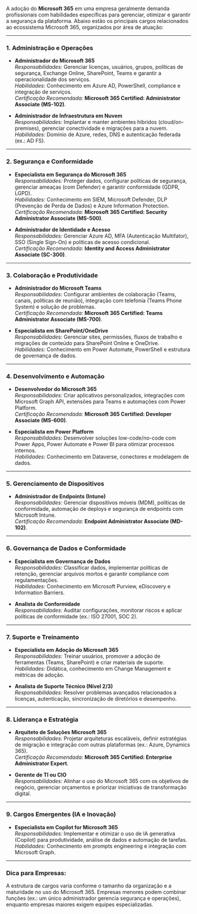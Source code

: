 A adoção do **Microsoft 365** em uma empresa geralmente demanda profissionais com habilidades específicas para gerenciar, otimizar e garantir a segurança da plataforma. Abaixo estão os principais cargos relacionados ao ecossistema Microsoft 365, organizados por área de atuação:

---

### **1. Administração e Operações**
- **Administrador do Microsoft 365**  
  *Responsabilidades:* Gerenciar licenças, usuários, grupos, políticas de segurança, Exchange Online, SharePoint, Teams e garantir a operacionalidade dos serviços.  
  *Habilidades:* Conhecimento em Azure AD, PowerShell, compliance e integração de serviços.  
  *Certificação Recomendada:* **Microsoft 365 Certified: Administrator Associate (MS-102)**.

- **Administrador de Infraestrutura em Nuvem**  
  *Responsabilidades:* Implantar e manter ambientes híbridos (cloud/on-premises), gerenciar conectividade e migrações para a nuvem.  
  *Habilidades:* Domínio de Azure, redes, DNS e autenticação federada (ex.: AD FS).

---

### **2. Segurança e Conformidade**
- **Especialista em Segurança do Microsoft 365**  
  *Responsabilidades:* Proteger dados, configurar políticas de segurança, gerenciar ameaças (com Defender) e garantir conformidade (GDPR, LGPD).  
  *Habilidades:* Conhecimento em SIEM, Microsoft Defender, DLP (Prevenção de Perda de Dados) e Azure Information Protection.  
  *Certificação Recomendada:* **Microsoft 365 Certified: Security Administrator Associate (MS-500)**.

- **Administrador de Identidade e Acesso**  
  *Responsabilidades:* Gerenciar Azure AD, MFA (Autenticação Multifator), SSO (Single Sign-On) e políticas de acesso condicional.  
  *Certificação Recomendada:* **Identity and Access Administrator Associate (SC-300)**.

---

### **3. Colaboração e Produtividade**
- **Administrador do Microsoft Teams**  
  *Responsabilidades:* Configurar ambientes de colaboração (Teams, canais, políticas de reunião), integração com telefonia (Teams Phone System) e solução de problemas.  
  *Certificação Recomendada:* **Microsoft 365 Certified: Teams Administrator Associate (MS-700)**.

- **Especialista em SharePoint/OneDrive**  
  *Responsabilidades:* Gerenciar sites, permissões, fluxos de trabalho e migrações de conteúdo para SharePoint Online e OneDrive.  
  *Habilidades:* Conhecimento em Power Automate, PowerShell e estrutura de governança de dados.

---

### **4. Desenvolvimento e Automação**
- **Desenvolvedor do Microsoft 365**  
  *Responsabilidades:* Criar aplicativos personalizados, integrações com Microsoft Graph API, extensões para Teams e automações com Power Platform.  
  *Certificação Recomendada:* **Microsoft 365 Certified: Developer Associate (MS-600)**.

- **Especialista em Power Platform**  
  *Responsabilidades:* Desenvolver soluções low-code/no-code com Power Apps, Power Automate e Power BI para otimizar processos internos.  
  *Habilidades:* Conhecimento em Dataverse, conectores e modelagem de dados.

---

### **5. Gerenciamento de Dispositivos**
- **Administrador de Endpoints (Intune)**  
  *Responsabilidades:* Gerenciar dispositivos móveis (MDM), políticas de conformidade, automação de deploys e segurança de endpoints com Microsoft Intune.  
  *Certificação Recomendada:* **Endpoint Administrator Associate (MD-102)**.

---

### **6. Governança de Dados e Conformidade**
- **Especialista em Governança de Dados**  
  *Responsabilidades:* Classificar dados, implementar políticas de retenção, gerenciar arquivos mortos e garantir compliance com regulamentações.  
  *Habilidades:* Conhecimento em Microsoft Purview, eDiscovery e Information Barriers.

- **Analista de Conformidade**  
  *Responsabilidades:* Auditar configurações, monitorar riscos e aplicar políticas de conformidade (ex.: ISO 27001, SOC 2).

---

### **7. Suporte e Treinamento**
- **Especialista em Adoção do Microsoft 365**  
  *Responsabilidades:* Treinar usuários, promover a adoção de ferramentas (Teams, SharePoint) e criar materiais de suporte.  
  *Habilidades:* Didática, conhecimento em Change Management e métricas de adoção.

- **Analista de Suporte Técnico (Nível 2/3)**  
  *Responsabilidades:* Resolver problemas avançados relacionados a licenças, autenticação, sincronização de diretórios e desempenho.

---

### **8. Liderança e Estratégia**
- **Arquiteto de Soluções Microsoft 365**  
  *Responsabilidades:* Projetar arquiteturas escaláveis, definir estratégias de migração e integração com outras plataformas (ex.: Azure, Dynamics 365).  
  *Certificação Recomendada:* **Microsoft 365 Certified: Enterprise Administrator Expert**.

- **Gerente de TI ou CIO**  
  *Responsabilidades:* Alinhar o uso do Microsoft 365 com os objetivos de negócio, gerenciar orçamentos e priorizar iniciativas de transformação digital.

---

### **9. Cargos Emergentes (IA e Inovação)**
- **Especialista em Copilot for Microsoft 365**  
  *Responsabilidades:* Implementar e otimizar o uso de IA generativa (Copilot) para produtividade, análise de dados e automação de tarefas.  
  *Habilidades:* Conhecimento em prompts engineering e integração com Microsoft Graph.

---

### **Dica para Empresas:**
A estrutura de cargos varia conforme o tamanho da organização e a maturidade no uso do Microsoft 365. Empresas menores podem combinar funções (ex.: um único administrador gerencia segurança e operações), enquanto empresas maiores exigem equipes especializadas.